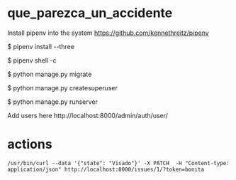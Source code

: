 # que_parezca_un_accidente

Install pipenv into the system https://github.com/kennethreitz/pipenv

$ pipenv install --three

$ pipenv shell -c

$ python manage.py migrate

$ python manage.py createsuperuser

$ python manage.py runserver

Add users here http://localhost:8000/admin/auth/user/


# actions

`/usr/bin/curl --data '{"state": "Visado"}' -X PATCH  -H "Content-type: application/json" http://localhost:8000/issues/1/?token=bonita`

